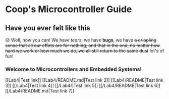 # Coop's Microcontroller Guide

## Have you ever felt like this
☹️
Well, now you can!
We have _tears_, we have __bugs__, we have ~~a crippling sense that all our effots are for nothing, and that in the end, no matter how hard we work or how much we do, we all still return to the same dust~~ lot's of fun!

### Welcome to Microcontrollers and Embedded Systems!

[[Lab4|Test link]]
[[Lab4/README.md|Test link 2]]
[[Lab4/README|Test link 3]]
[[/Lab4|Test link 4]]
[[/Lab4/|Test link 5]]
[[/Lab4/README|Test link 6]]
[[/Lab4/README.md|Test link 7]]
